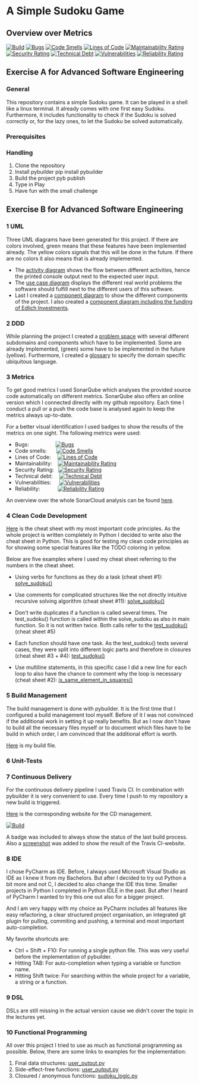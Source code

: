 # A Simple Sudoku Game
## Overview over Metrics 

[![Build](https://app.travis-ci.com/MaraAcuja/SudokuGame.svg?branch=main)](https://app.travis-ci.com/MaraAcuja/SudokuGame.svg?branch=main)
[![Bugs](https://sonarcloud.io/api/project_badges/measure?project=MaraAcuja_SudokuGame&metric=bugs)](https://sonarcloud.io/summary/new_code?id=MaraAcuja_SudokuGame)
[![Code Smells](https://sonarcloud.io/api/project_badges/measure?project=MaraAcuja_SudokuGame&metric=code_smells)](https://sonarcloud.io/summary/new_code?id=MaraAcuja_SudokuGame)
[![Lines of Code](https://sonarcloud.io/api/project_badges/measure?project=MaraAcuja_SudokuGame&metric=ncloc)](https://sonarcloud.io/summary/new_code?id=MaraAcuja_SudokuGame)
[![Maintainability Rating](https://sonarcloud.io/api/project_badges/measure?project=MaraAcuja_SudokuGame&metric=sqale_rating)](https://sonarcloud.io/summary/new_code?id=MaraAcuja_SudokuGame)
[![Security Rating](https://sonarcloud.io/api/project_badges/measure?project=MaraAcuja_SudokuGame&metric=security_rating)](https://sonarcloud.io/summary/new_code?id=MaraAcuja_SudokuGame)
[![Technical Debt](https://sonarcloud.io/api/project_badges/measure?project=MaraAcuja_SudokuGame&metric=sqale_index)](https://sonarcloud.io/summary/new_code?id=MaraAcuja_SudokuGame)
[![Vulnerabilities](https://sonarcloud.io/api/project_badges/measure?project=MaraAcuja_SudokuGame&metric=vulnerabilities)](https://sonarcloud.io/summary/new_code?id=MaraAcuja_SudokuGame)
[![Reliability Rating](https://sonarcloud.io/api/project_badges/measure?project=MaraAcuja_SudokuGame&metric=reliability_rating)](https://sonarcloud.io/summary/new_code?id=MaraAcuja_SudokuGame)

## Exercise A for Advanced Software Engineering
### General

This repository contains a simple Sudoku game. It can be played in a shell like a linux terminal. 
It already comes with one first easy Sudoku. Furthermore, it includes functionality to check if the Sudoku is solved correctly or, for the lazy ones, to let the Sudoku be solved automatically.

### Prerequisites

### Handling
1. Clone the repository
2. Install pybuilder
pip install pybuilder
3. Build the project
pyb publish
4. Type in Play
5. Have fun with the small challenge

## Exercise B for Advanced Software Engineering
### 1 UML
Three UML diagrams have been generated for this project. If there are colors involved,
green means that these features have been implemented already. The yellow colors signals
that this will be done in the future. If there are no colors it also means that is already 
implemented.

- The [activity diagram](https://github.com/MaraAcuja/SudokuGame/blob/main/tasks/activity_diagram.png) shows the flow between different activities, hence the printed console 
output next to the expected user input.
- The [use case diagram](https://github.com/MaraAcuja/SudokuGame/blob/main/tasks/use_case.png) displays the different real world problems the software should fulfill next
to the different users of this software.
- Last I created a [component diagram](https://github.com/MaraAcuja/SudokuGame/blob/main/tasks/component_diagram_actual.png) to show the different components of the 
project. I also created a [component diagram including the funding of Edlich Investments](https://github.com/MaraAcuja/SudokuGame/blob/main/tasks/component_diagram_planned.png).

### 2 DDD
While planning the project I created a [problem space](https://github.com/MaraAcuja/SudokuGame/blob/main/tasks/ddd_prolem_space.png) with several different 
subdomains and components which have to be implemented. Some are already implemented,
(green) some have to be implemented in the future (yellow).
Furthermore, I created a [glossary](https://github.com/MaraAcuja/SudokuGame/blob/main/tasks/ubiquitous_language.pdf) to specify the domain specific ubiquitous 
language.

### 3 Metrics
To get good metrics I used SonarQube which analyses the provided source code
automatically on different metrics. SonarQube also offers an online version
which I connected directly with my github repository. Each time I conduct a pull or a push
the code base is analysed again to keep the metrics always up-to-date.

For a better visual identification I used badges to show the results of the 
metrics on one sight. The following metrics were used:

 - Bugs: &emsp; &emsp;&emsp;&emsp; &nbsp;[![Bugs](https://sonarcloud.io/api/project_badges/measure?project=MaraAcuja_SudokuGame&metric=bugs)](https://sonarcloud.io/summary/new_code?id=MaraAcuja_SudokuGame)
 - Code smells:     &emsp;&nbsp;&nbsp;[![Code Smells](https://sonarcloud.io/api/project_badges/measure?project=MaraAcuja_SudokuGame&metric=code_smells)](https://sonarcloud.io/summary/new_code?id=MaraAcuja_SudokuGame)
 - Lines of Code:   &emsp;[![Lines of Code](https://sonarcloud.io/api/project_badges/measure?project=MaraAcuja_SudokuGame&metric=ncloc)](https://sonarcloud.io/summary/new_code?id=MaraAcuja_SudokuGame)
 - Maintainability: &nbsp;&nbsp; [![Maintainability Rating](https://sonarcloud.io/api/project_badges/measure?project=MaraAcuja_SudokuGame&metric=sqale_rating)](https://sonarcloud.io/summary/new_code?id=MaraAcuja_SudokuGame)
 - Security Rating: &nbsp; [![Security Rating](https://sonarcloud.io/api/project_badges/measure?project=MaraAcuja_SudokuGame&metric=security_rating)](https://sonarcloud.io/summary/new_code?id=MaraAcuja_SudokuGame)
 - Technical debt: &emsp;[![Technical Debt](https://sonarcloud.io/api/project_badges/measure?project=MaraAcuja_SudokuGame&metric=sqale_index)](https://sonarcloud.io/summary/new_code?id=MaraAcuja_SudokuGame)
 - Vulnerabilities: &emsp; [![Vulnerabilities](https://sonarcloud.io/api/project_badges/measure?project=MaraAcuja_SudokuGame&metric=vulnerabilities)](https://sonarcloud.io/summary/new_code?id=MaraAcuja_SudokuGame)
 - Reliability: &emsp; &emsp;&nbsp;&nbsp; [![Reliability Rating](https://sonarcloud.io/api/project_badges/measure?project=MaraAcuja_SudokuGame&metric=reliability_rating)](https://sonarcloud.io/summary/new_code?id=MaraAcuja_SudokuGame)

An overview over the whole SonarCloud analysis can be found [here](https://sonarcloud.io/summary/overall?id=MaraAcuja_SudokuGame).


### 4 Clean Code Development
[Here](https://github.com/MaraAcuja/SudokuGame/blob/main/tasks/cheat_sheet.py) is the cheat sheet with my most important code principles. As the whole
project is written completely in Python I decided to write also the cheat sheet in 
Python. This is good for testing my clean code principles as for showing some special
features like the TODO coloring in yellow.

Below are five examples where I used my cheat sheet referring to the numbers in the cheat sheet.

- Using verbs for functions as they do a task (cheat sheet #1): [solve_sudoku()](https://github.com/MaraAcuja/SudokuGame/blob/main/src/main/python/sudoku_logic.py#L32)

- Use comments for complicated structures like the not directly intuitive recursive
solving algorithm (cheat sheet #11): [solve_sudoku()](https://github.com/MaraAcuja/SudokuGame/blob/main/src/main/python/sudoku_logic.py#L47)

- Don't write duplicates if a function is called several times. The test_sudoku() function
is called within the solve_sudoku as also in main function. So it is not written twice. Both calls 
refer to the [test_sudoku()](https://github.com/MaraAcuja/SudokuGame/blob/main/src/main/python/sudoku_logic.py#L5)
(cheat sheet #5)

- Each function should have one task. As the test_sudoku() tests several cases, they were
split into different logic parts and therefore in closures (cheat sheet #3 + #4): [test_sudoku()](https://github.com/MaraAcuja/SudokuGame/blob/main/src/main/python/sudoku_logic.py#L5)

- Use multiline statements, in this specific case I did a new line for each
loop to also have the chance to comment why the loop is necessary (cheat sheet #2): [is_same_element_in_squares()](https://github.com/MaraAcuja/SudokuGame/blob/main/src/main/python/sudoku_logic.py#L17)


### 5 Build Management
The build management is done with pybuilder. It is the first time that I configured a build 
management tool myself. Before of it I was not convinced if the additional work in setting it 
up really benefits. But as I now don't have to build all the necessary files myself or to 
document which files have to be build in which order, I am convinced that the additional effort is 
worth.

[Here](https://github.com/MaraAcuja/SudokuGame/blob/main/build.py) is my build file.

### 6 Unit-Tests

### 7 Continuous Delivery
For the continuous delivery pipeline I used Travis CI. In combination with pybuilder it is very 
convenient to use. Every time I push to my repository a new build is triggered. 

[Here](https://app.travis-ci.com/github/MaraAcuja/SudokuGame) 
is the corresponding website for the CD management.

[![Build](https://app.travis-ci.com/MaraAcuja/SudokuGame.svg?branch=main)](https://app.travis-ci.com/MaraAcuja/SudokuGame.svg?branch=main)

A badge was included to always show the status of the last build process.
Also a [screenshot](https://github.com/MaraAcuja/SudokuGame/blob/main/tasks/travis-ci.png) was added to show the result of the Travis CI-website.

### 8 IDE

I chose PyCharm as IDE. Before, I always used Microsoft Visual Studio as IDE as I knew it 
from my Bachelors. But after I decided to try out Python a bit more and not C, I decided
to also change the IDE this time. Smaller projects in Python I completed in Python IDLE in
the past. But after I heard of PyCharm I wanted to try this one out also for a bigger project.

And I am very happy with my choice as PyCharm includes all features like easy refactoring, 
a clear structured project organisation, an integrated git plugin for pulling, commiting and 
pushing, a terminal and most important auto-completion.

My favorite shortcuts are:

- Ctrl + Shift + F10: For running a single python file. This was very useful before the implementation of pybuilder.
- Hitting TAB: For auto-completion when typing a variable or function name.
- Hitting Shift twice: For searching within the whole project for a variable, a string or a function.

### 9 DSL
DSLs are still missing in the actual version cause we didn't cover the topic in the lectures yet.

### 10 Functional Programming

All over this project I tried to use as much as functional programming as possible. Below, there are some links to examples for the implementation:
1. Final data structures: [user_output.py](https://github.com/MaraAcuja/SudokuGame/blob/main/src/main/python/user_output.py)
2. Side-effect-free functions: [user_output.py](https://github.com/MaraAcuja/SudokuGame/blob/main/src/main/python/user_output.py)
3. Closured / anonymous functions: [sudoku_logic.py](https://github.com/MaraAcuja/SudokuGame/blob/main/src/main/python/sudoku_logic.py)